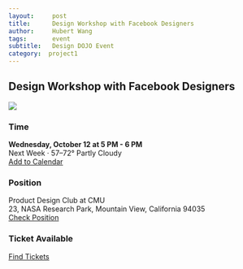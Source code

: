 ```yaml
---
layout:     post
title:      Design Workshop with Facebook Designers 
author:     Hubert Wang
tags: 		event
subtitle:  	Design DOJO Event 
category:  project1
---
```

<!-- Start Writing Below in Markdown -->

## Design Workshop with Facebook Designers 

[![](http://ww3.sinaimg.cn/large/7359a3efgw1f8h5lnrd8hj210g16qgus.jpg)](https://www.facebook.com/events/1676931899290208/)

### Time
**Wednesday, October 12 at 5 PM - 6 PM**<br />
Next Week · 57–72° Partly Cloudy<br />
[Add to Calendar](https://designdojo.github.io/cals/Design_DOJO_Workshop_with_Facebook_Designers.ics)

### Position
Product Design Club at CMU<br/>
23, NASA Research Park, Mountain View, California 94035<br />
[Check Position](https://www.google.com/maps/?q=Carnegie%20Mellon%20University%20-%20Silicon%20Valley)

### Ticket Available
[Find Tickets](https://docs.google.com/a/west.cmu.edu/forms/d/e/1FAIpQLSdMSEwAMi3k5u1HuMuebHIXev6Dbhgb66L637JQFLbudcbyDQ/viewform?c=0&w=1)

